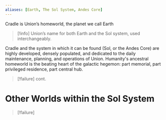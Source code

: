 ```yaml
---
aliases: [Earth, The Sol System, Andes Core]
---
```

Cradle is Union’s homeworld, the planet we call Earth

>[!info]
>Union’s name for both Earth and the Sol system, used interchangeably.

Cradle and the system in which it can be found (Sol, or the Andes Core) are highly developed, densely populated, and dedicated to the daily maintenance, planning, and operations of Union. Humanity's ancestral homeworld is the beating heart of the galactic hegemon: part memorial, part privileged residence, part central hub.

>[!failure]
>cont.

# Other Worlds within the Sol System
>[!failure]


